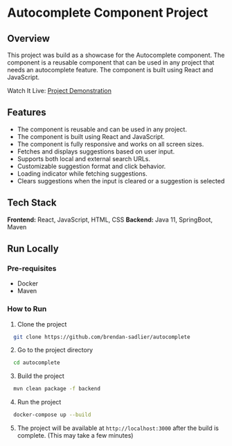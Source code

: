 # Autocomplete Component Project

## Overview
This project was build as a showcase for the Autocomplete component. The component is a reusable component that can be used in any project that needs an autocomplete feature. The component is built using React and JavaScript.

Watch It Live: [Project Demonstration]()

## Features
- The component is reusable and can be used in any project.
- The component is built using React and JavaScript.
- The component is fully responsive and works on all screen sizes.
- Fetches and displays suggestions based on user input.
- Supports both local and external search URLs.
- Customizable suggestion format and click behavior.
- Loading indicator while fetching suggestions.
- Clears suggestions when the input is cleared or a suggestion is selected

## Tech Stack

**Frontend:** React, JavaScript, HTML, CSS
**Backend:** Java 11, SpringBoot, Maven

## Run Locally

### Pre-requisites
- Docker
- Maven

### How to Run

1. Clone the project
```bash
  git clone https://github.com/brendan-sadlier/autocomplete
```
2. Go to the project directory
```bash
  cd autocomplete
```

3. Build the project
```bash
  mvn clean package -f backend
```

4. Run the project
```bash
  docker-compose up --build
```

5. The project will be available at `http://localhost:3000` after the build is complete. (This may take a few minutes)

